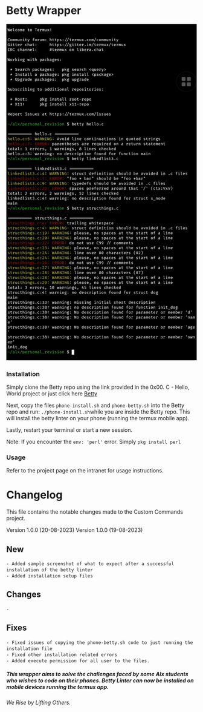 # Betty Wrapper

![Sample Image](SmartSelect_20230819-233756_Termux.jpg)

### Installation

Simply clone the Betty repo using the link provided in the 0x00. C - Hello, World project or just click here [Betty](https://github.com/alx-tools/Betty)

Next, copy the files `phone-install.sh` and `phone-betty.sh` into the Betty repo and run: `./phone-install.sh`while you are inside the Betty repo. This will install the betty linter on your phone (running the termux mobile app).

Lastly, restart your terminal or start a new session.

Note: If you encounter the `env: 'perl'` error. Simply `pkg install perl`


### Usage

Refer to the project page on the intranet for usage instructions.


# Changelog
This file contains the notable changes made to the Custom Commands project.


Version 1.0.0 (20-08-2023)
Version 1.0.0 (19-08-2023)
## New
	- Added sample screenshot of what to expect after a successful installation of the betty linter
	- Added installation setup files


## Changes 
	-

## Fixes
	- Fixed issues of copying the phone-betty.sh code to just running the installation file
	- Fixed other installation related errors
    - Added execute permission for all user to the files.



##### This wrapper aims to solve the challenges faced by some Alx students who wishes to code on their phones. Betty Linter can now be installed on mobile devices running the termux app.

###### We Rise by Lifting Others.
